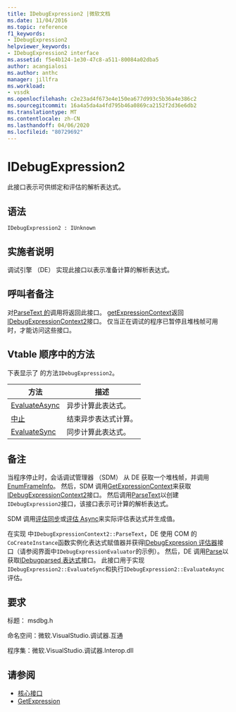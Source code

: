 ```yaml
---
title: IDebugExpression2 |微软文档
ms.date: 11/04/2016
ms.topic: reference
f1_keywords:
- IDebugExpression2
helpviewer_keywords:
- IDebugExpression2 interface
ms.assetid: f5e4b124-1e30-47c8-a511-80084a02dba5
author: acangialosi
ms.author: anthc
manager: jillfra
ms.workload:
- vssdk
ms.openlocfilehash: c2e23ad4f673e4e150ea677d993c5b36a4e386c2
ms.sourcegitcommit: 16a4a5da4a4fd795b46a0869ca2152f2d36e6db2
ms.translationtype: MT
ms.contentlocale: zh-CN
ms.lasthandoff: 04/06/2020
ms.locfileid: "80729692"
---
```

# <a name="idebugexpression2"></a>IDebugExpression2
此接口表示可供绑定和评估的解析表达式。

## <a name="syntax"></a>语法

```
IDebugExpression2 : IUnknown
```

## <a name="notes-for-implementers"></a>实施者说明
 调试引擎 （DE） 实现此接口以表示准备计算的解析表达式。

## <a name="notes-for-callers"></a>呼叫者备注
 对[ParseText 的](../../../extensibility/debugger/reference/idebugexpressioncontext2-parsetext.md)调用将返回此接口。 [getExpressionContext](../../../extensibility/debugger/reference/idebugstackframe2-getexpressioncontext.md)返回[IDebugExpressionContext2](../../../extensibility/debugger/reference/idebugexpressioncontext2.md)接口。 仅当正在调试的程序已暂停且堆栈帧可用时，才能访问这些接口。

## <a name="methods-in-vtable-order"></a>Vtable 顺序中的方法
 下表显示了 的方法`IDebugExpression2`。

|方法|描述|
|------------|-----------------|
|[EvaluateAsync](../../../extensibility/debugger/reference/idebugexpression2-evaluateasync.md)|异步计算此表达式。|
|[中止](../../../extensibility/debugger/reference/idebugexpression2-abort.md)|结束异步表达式计算。|
|[EvaluateSync](../../../extensibility/debugger/reference/idebugexpression2-evaluatesync.md)|同步计算此表达式。|

## <a name="remarks"></a>备注
 当程序停止时，会话调试管理器 （SDM） 从 DE 获取一个堆栈帧，并调用[EnumFrameInfo](../../../extensibility/debugger/reference/idebugthread2-enumframeinfo.md)。 然后，SDM 调用[GetExpressionContext](../../../extensibility/debugger/reference/idebugstackframe2-getexpressioncontext.md)来获取[IDebugExpressionContext2](../../../extensibility/debugger/reference/idebugexpressioncontext2.md)接口。 然后调用[ParseText](../../../extensibility/debugger/reference/idebugexpressioncontext2-parsetext.md)以创建`IDebugExpression2`接口，该接口表示可计算的解析表达式。

 SDM 调用[评估同步](../../../extensibility/debugger/reference/idebugexpression2-evaluatesync.md)或[评估 Async](../../../extensibility/debugger/reference/idebugexpression2-evaluateasync.md)来实际评估表达式并生成值。

 在实现 中`IDebugExpressionContext2::ParseText`，DE 使用 COM 的`CoCreateInstance`函数实例化表达式赋值器并获得[IDebugExpression 评估器](../../../extensibility/debugger/reference/idebugexpressionevaluator.md)接口（请参阅界面中`IDebugExpressionEvaluator`的示例）。 然后，DE 调用[Parse](../../../extensibility/debugger/reference/idebugexpressionevaluator-parse.md)以获取[IDebugparsed 表达式](../../../extensibility/debugger/reference/idebugparsedexpression.md)接口。 此接口用于实现`IDebugExpression2::EvaluateSync`和执行`IDebugExpression2::EvaluateAsync`评估。

## <a name="requirements"></a>要求
 标题： msdbg.h

 命名空间：微软.VisualStudio.调试器.互通

 程序集：微软.VisualStudio.调试器.Interop.dll

## <a name="see-also"></a>请参阅
- [核心接口](../../../extensibility/debugger/reference/core-interfaces.md)
- [GetExpression](../../../extensibility/debugger/reference/idebugexpressionevaluationcompleteevent2-getexpression.md)

